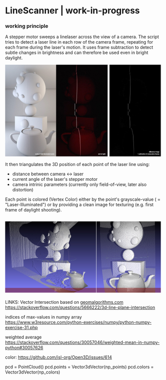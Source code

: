 # LineScanner | work-in-progress

### working principle
A stepper motor sweeps a linelaser across the view of a camera. The script tries to detect a laser line 
in each row of the camera frame, repeating for each frame during the laser's motion. 
It uses frame subtraction to detect subtle changes in brightness and can therefore be used even in bright daylight.

![source image](doc/example_input.jpg)

It then triangulates the 3D position of each point of the laser line using:
* distance between camera <-> laser
* current angle of the laser's stepper motor
* camera intrinic parameters (currently only field-of-view, later also distortion)

Each point is colored (Vertex Color) either by the point's grayscale-value ( = "Laser-Illuminated") 
or by providing a clean image for texturing (e.g. first frame of daylight shooting).

![Linescanner](doc/example_result.jpg)
-----------



LINKS:
Vector Intersection based on [geomalgorithms.com](https://web.archive.org/web/20210428000731/http://geomalgorithms.com/a05-_intersect-1.html)
    https://stackoverflow.com/questions/5666222/3d-line-plane-intersection

indices of max-values in numpy array
    https://www.w3resource.com/python-exercises/numpy/python-numpy-exercise-31.php

weighted average
    https://stackoverflow.com/questions/30057046/weighted-mean-in-numpy-python#30057626




color:
https://github.com/isl-org/Open3D/issues/614

pcd = PointCloud()
pcd.points = Vector3dVector(np_points)
pcd.colors = Vector3dVector(np_colors)
